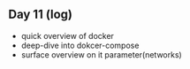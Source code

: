 ## Day 11 (log)
- quick overview of docker 
- deep-dive into dokcer-compose
- surface overview on it parameter(networks)
